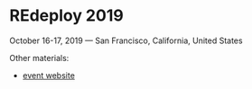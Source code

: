 # REdeploy 2019

October 16-17, 2019 — San Francisco, California, United States


Other materials:

* [event website](https://re-deploy.io/)
